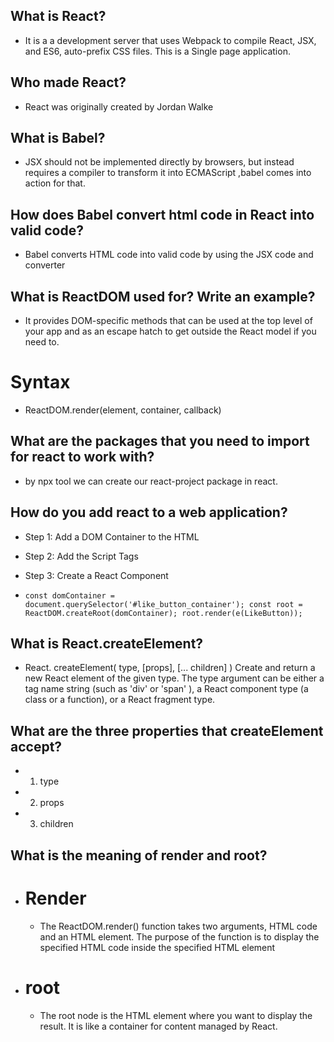 ## What is React?
- It is a a development server that uses Webpack to compile React, JSX, and ES6, auto-prefix CSS files. This is a Single page application.

## Who made React?
- React was originally created by Jordan Walke

## What is Babel?
- JSX should not be implemented directly by browsers, but instead requires a compiler to transform it into ECMAScript ,babel comes into action for that.

## How does Babel convert html code in React into valid code?
- Babel converts HTML code into valid code by using the JSX code and converter

## What is ReactDOM used for? Write an example?
- It provides DOM-specific methods that can be used at the top level of your app and as an escape hatch to get outside the React model if you need to.
# Syntax
-  ReactDOM.render(element, container, callback)

## What are the packages that you need to import for react to work with?
- by npx tool we can create our react-project package in react.

## How do you add react to a web application?
- Step 1: Add a DOM Container to the HTML

- Step 2: Add the Script Tags

- Step 3: Create a React Component
- `const domContainer = document.querySelector('#like_button_container');
const root = ReactDOM.createRoot(domContainer);
root.render(e(LikeButton));`

## What is React.createElement?
- React. createElement( type, [props], [... children] ) Create and return a new React element of the given type. The type argument can be either a tag name string (such as 'div' or 'span' ), a React component type (a class or a function), or a React fragment type.

## What are the three properties that createElement accept?
- 1. type
- 2. props
- 3. children

## What is the meaning of render and root?
- # Render
   - The ReactDOM.render() function takes two arguments, HTML code and an HTML element. The purpose of the function is to display the specified HTML code inside the specified HTML element
- # root
   - The root node is the HTML element where you want to display the result. It is like a container for content managed by React.